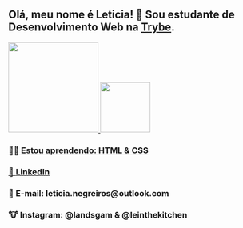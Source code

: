 <h2>Olá, meu nome é Leticia! 🐰 Sou estudante de Desenvolvimento Web na <a href="https://www.betrybe.com/">Trybe</a>.</h2>

  <a href="https://github.com/lichtle">
  <img height="180em" src="https://github-readme-stats.vercel.app/api?username=lichtle&show_icons=true&theme=tokyonight&include_all_commits=true&count_private=true"/>
  <img height="100em" src="https://github-readme-stats.vercel.app/api/top-langs/?username=lichtle&layout=compact&langs_count=7&theme=tokyonight"/>
  
  <h3>🐻‍❄️ Estou aprendendo: HTML & CSS</h3>
  <h3>🐨 <a href="https://www.linkedin.com/in/leticianegreiros/">LinkedIn</a></h3>
  <h3>🦄 E-mail: leticia.negreiros@outlook.com</h3>
  <h3>🐮 Instagram: @landsgam & @leinthekitchen</h3>
    
  <!--
**lichtle/lichtle** is a ✨ _special_ ✨ repository because its `README.md` (this file) appears on your GitHub profile.

Here are some ideas to get you started:

- 🔭 I’m currently working on ...
- 🌱 I’m currently learning ...
- 👯 I’m looking to collaborate on ...
- 🤔 I’m looking for help with ...
- 💬 Ask me about ...
- 📫 How to reach me: ...
- 😄 Pronouns: ...
- ⚡ Fun fact: ...
-->
